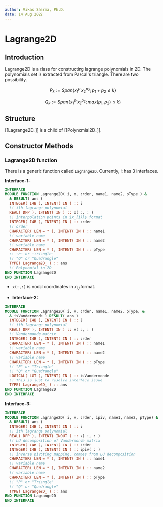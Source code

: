 ```yaml
---
author: Vikas Sharma, Ph.D.
date: 14 Aug 2022
---
```


# Lagrange2D

## Introduction

Lagrange2D is a class for constructing lagrange polynomials in 2D. The polynomials set is extracted from Pascal's triangle. There are two possibility.

$$
P_{k} := Span{\left \lbrace x_{1}^{p_1}x_{2}^{p_2}; p_{1}+p_{2} \le k \right \rbrace }
$$

$$
Q_{k} := Span{\left \lbrace x_{1}^{p_1}x_{2}^{p_2}; max(p_{1},p_{2}) \le k \right \rbrace }
$$

## Structure

[[Lagrange2D_]] is a child of [[Polynomial2D_]].

## Constructor Methods

### Lagrange2D function

There is a generic function called `Lagrange2D`. Currently, it has 3 interfaces.

**Interface-1:**

```fortran
INTERFACE
MODULE FUNCTION Lagrange2D( i, x, order, name1, name2, pType ) &
  & RESULT( ans )
  INTEGER( I4B ), INTENT( IN ) :: i
  !! ith lagrange polynomial
  REAL( DFP ), INTENT( IN ) :: x( :, : )
  !! interpolation points in $x_{iJ}$ format
  INTEGER( I4B ), INTENT( IN ) :: order
  !! order
  CHARACTER( LEN = * ), INTENT( IN ) :: name1
  !! variable name
  CHARACTER( LEN = * ), INTENT( IN ) :: name2
  !! variable name
  CHARACTER( LEN = * ), INTENT( IN ) :: pType
  !! "P" or "Triangle"
  !! "Q" or "Quadrangle"
  TYPE( Lagrange2D_ ) :: ans
  !! Polynomial in 2D
END FUNCTION Lagrange2D
END INTERFACE
```

- `x(:,:)` is nodal coordinates in $x_{iJ}$ format.

- **Interface-2:**

```fortran
INTERFACE
MODULE FUNCTION Lagrange2D( i, v, order, name1, name2, pType, &
  & isVandermonde ) RESULT( ans )
  INTEGER( I4B ), INTENT( IN ) :: i
  !! ith lagrange polynomial
  REAL( DFP ), INTENT( IN ) :: v( :, : )
  !! Vandermonde matrix
  INTEGER( I4B ), INTENT( IN ) :: order
  CHARACTER( LEN = * ), INTENT( IN ) :: name1
  !! variable name
  CHARACTER( LEN = * ), INTENT( IN ) :: name2
  !! variable name
  CHARACTER( LEN = * ), INTENT( IN ) :: pType
  !! "P" or "Triangle"
  !! "Q" or "Quadrangle"
  LOGICAL( LGT ), INTENT( IN ) :: isVandermonde
  !! This is just to resolve interface issue
  TYPE( Lagrange2D_ ) :: ans
END FUNCTION Lagrange2D
END INTERFACE
```

**Interface-3:**

```fortran
INTERFACE
MODULE FUNCTION Lagrange2D( i, v, order, ipiv, name1, name2, pType) &
  & RESULT( ans )
  INTEGER( I4B ), INTENT( IN ) :: i
  !! ith lagrange polynomial
  REAL( DFP ), INTENT( INOUT ) :: v( :, : )
  !! LU decomposition of Vandermonde matrix
  INTEGER( I4B ), INTENT( IN ) :: order
  INTEGER( I4B ), INTENT( IN ) :: ipiv( : )
  !! inverse pivoting mapping, compes from LU decomposition
  CHARACTER( LEN = * ), INTENT( IN ) :: name1
  !! variable name
  CHARACTER( LEN = * ), INTENT( IN ) :: name2
  !! variable name
  CHARACTER( LEN = * ), INTENT( IN ) :: pType
  !! "P" or "Triangle"
  !! "Q" or "Quadrangle"
  TYPE( Lagrange2D_ ) :: ans
END FUNCTION Lagrange2D
END INTERFACE
```
